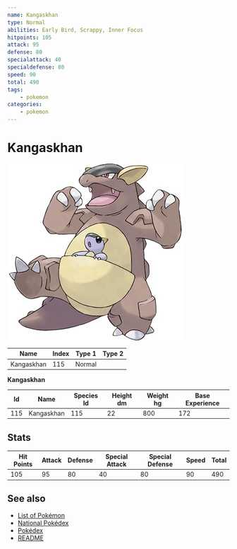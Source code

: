 ```yaml
---
name: Kangaskhan
type: Normal
abilities: Early Bird, Scrappy, Inner Focus
hitpoints: 105
attack: 95
defense: 80
specialattack: 40
specialdefense: 80
speed: 90
total: 490
tags:
    - pokemon
categories:
    - pokemon
---
```


# Kangaskhan


![Kangaskhan](images/115.png)

| **Name** | **Index** | **Type 1** | **Type 2** |
|----|----|----|----|
| Kangaskhan | 115 | Normal  |  |

**Kangaskhan** 




| **Id** | **Name** | **Species Id** | **Height dm** | **Weight hg** | **Base Experience** |
|--------|----------|----------------|------------|------------|---------------------|
| 115 | Kangaskhan | 115 | 22 | 800 | 172 |



## Stats

| **Hit Points** | **Attack** | **Defense** | **Special Attack** | **Special Defense** | **Speed** | **Total** |
|----------------|------------|-------------|--------------------|---------------------|-----------|-----------|
| 105 | 95 | 80 | 40 | 80 | 90 | 490 |

## See also

- [List of Pokémon](../pokemon.md)
- [National Pokédex](../national_pokedex.md)
- [Pokédex](../pokedex.md)
- [README](../README.md)
